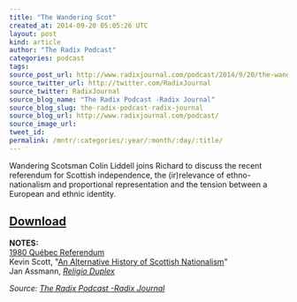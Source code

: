 ```yaml
---
title: "The Wandering Scot"
created_at: 2014-09-20 05:05:26 UTC
layout: post
kind: article
author: "The Radix Podcast"
categories: podcast
tags: 
source_post_url: http://www.radixjournal.com/podcast/2014/9/20/the-wandering-scot
source_twitter_url: http://twitter.com/RadixJournal
source_twitter: RadixJournal
source_blog_name: "The Radix Podcast -Radix Journal"
source_blog_slug: the-radix-podcast-radix-journal
source_blog_url: http://www.radixjournal.com/podcast/
source_image_url: 
tweet_id:
permalink: /mntr/:categories/:year/:month/:day/:title/
---
```

<p>Wandering Scotsman Colin Liddell joins Richard to discuss the recent referendum for Scottish independence, the (ir)relevance of ethno-nationalism and proportional representation and the tension between a European and ethnic identity. </p>



<h2><a target="_blank" href="https://soundcloud.com/radixjournal/the-wandering-scot">Download</a></h2><p><strong>NOTES:</strong> <br>
<a href="http://en.wikipedia.org/wiki/Quebec_referendum,_1980">1980 Québec Referendum</a> <br>
Kevin Scott, "<a href="http://alternative-right.blogspot.com/2014/09/an-alternative-history-of-scottish.html">An Alternative History of Scottish Nationalism</a>" <br>
Jan Assmann, <em><a href="http://www.amazon.com/exec/obidos/ASIN/0745668437/washisummipub-20">Religio Duplex</a></em></p><div class="">
    <i>Source: <a href="http://www.radixjournal.com/podcast/">The Radix Podcast -Radix Journal</a></i>
</div>
